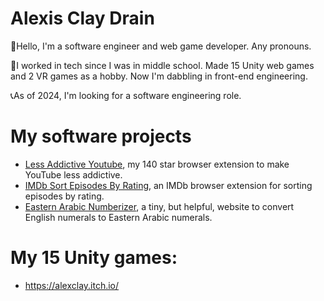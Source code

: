 # Alexis Clay Drain
👋Hello, I'm a software engineer and web game developer. Any pronouns.  

🌱I worked in tech since I was in middle school. Made 15 Unity web games and 2 VR games as a hobby. Now I'm dabbling in front-end engineering.  

📞As of 2024, I'm looking for a software engineering role.  

# My software projects
- [Less Addictive Youtube](https://github.com/AlexisDrain/Less-Addictive-YouTube), my 140 star browser extension to make YouTube less addictive.
- [IMDb Sort Episodes By Rating](https://github.com/AlexisDrain/IMDb-Sort-Episodes-By-Rating), an IMDb browser extension for sorting episodes by rating.  
- [Eastern Arabic Numberizer](https://github.com/AlexisDrain/ArabicNumberizer/), a tiny, but helpful, website to convert English numerals to Eastern Arabic numerals.

# My 15 Unity games:  
- https://alexclay.itch.io/  
